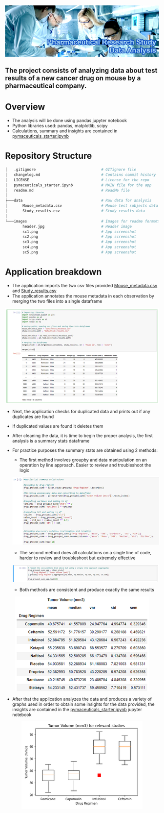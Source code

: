 ![Pharmaceutical Data Analysis](images/header.jpg)

## The project consists of analyzing data about test results of a new cancer drug on mouse by a pharmaceutical company. 

# **Overview**

- The analysis will be done using pandas jupyter notebook
- Python libraries used: pandas, matplotlib, scipy
- Calculations, summary and insights are contained in [pymaceuticals_starter.ipynb](pymaceuticals_starter.ipynb)

# **Repository Structure**

```` bash
│   .gitignore                              # GITignore file
│   changelog.md                            # Contains commit history
│   LICENSE                                 # License for the repo
│   pymaceuticals_starter.ipynb             # MAIN file for the app
│   readme.md                               # ReadMe file
│
├───data                                    # Raw data for analysis      
│       Mouse_metadata.csv                  # Mouse test subjects data
│       Study_results.csv                   # Study results data
│
└───images                                  # Images for readme formatting
        header.jpg                          # Header image
        sc1.png                             # App screenshot
        sc2.png                             # App screenshot
        sc3.png                             # App screenshot
        sc4.png                             # App screenshot
        sc5.png                             # App screenshot

````

# **Application breakdown**

- The application imports the two csv files provided [Mouse_metadata.csv](data/Mouse_metadata.csv) and [Study_results.csv](data/Study_results.csv)
- The application annotates the mouse metadata in each observation by merging the two files into a single dataframe

<p align="center">
  <img src="images\sc1.png">
</p>

- Next, the application checks for duplicated data and prints out if any duplicates are found
- If duplicated values are found it deletes them
- After cleaning the data, it is time to begin the proper analysis, the first analysis is a summary stats dataframe
- For practice purposes the summary stats are obtained using 2 methods:
    - The first method involves groupby and data manipulation on an operation by line approach. Easier to review and troubleshoot the logic

  <p align="center">
  <img src="images\sc2.png">
  </p>

    - The second method does all calculations on a single line of code, harder to review and troubleshoot but extremely effective

  <p align="center">
  <img src="images\sc3.png">
  </p>

    - Both methods are consistent and produce exactly the same results

<p align="center">
<img src="images\sc4.png">
</p>

- After that the application analyzes the data and produces a variety of graphs used in order to obtain some insights for the data provided, the insights are contained in the [pymaceuticals_starter.ipynb](pymaceuticals_starter.ipynb) jupyter notebook

<p align="center">
<img src="images\sc5.png">
</p>

